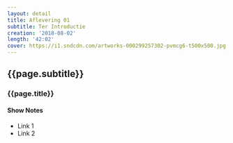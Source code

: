 ```yaml
---
layout: detail
title: Aflevering 01
subtitle: Ter Introductie
creation: '2018-08-02'
length: '42:02'
cover: https://i1.sndcdn.com/artworks-000299257302-pvmcg6-t500x500.jpg
---
```


## {{page.subtitle}}

### {{page.title}}

#### Show Notes
* Link 1
* Link 2

